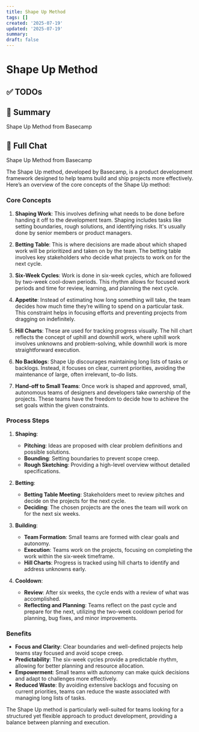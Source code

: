 ```yaml
---
title: Shape Up Method
tags: []
created: '2025-07-19'
updated: '2025-07-19'
summary:
draft: false
---
```


# Shape Up Method

## ✅ TODOs


## 📌 Summary
Shape Up Method from Basecamp

## 🧠 Full Chat


Shape Up Method from Basecamp



The Shape Up method, developed by Basecamp, is a product development framework designed to help teams build and ship projects more effectively. Here’s an overview of the core concepts of the Shape Up method:

### Core Concepts

1. **Shaping Work**: This involves defining what needs to be done before handing it off to the development team. Shaping includes tasks like setting boundaries, rough solutions, and identifying risks. It's usually done by senior members or product managers.

2. **Betting Table**: This is where decisions are made about which shaped work will be prioritized and taken on by the team. The betting table involves key stakeholders who decide what projects to work on for the next cycle.

3. **Six-Week Cycles**: Work is done in six-week cycles, which are followed by two-week cool-down periods. This rhythm allows for focused work periods and time for review, learning, and planning the next cycle.

4. **Appetite**: Instead of estimating how long something will take, the team decides how much time they’re willing to spend on a particular task. This constraint helps in focusing efforts and preventing projects from dragging on indefinitely.

5. **Hill Charts**: These are used for tracking progress visually. The hill chart reflects the concept of uphill and downhill work, where uphill work involves unknowns and problem-solving, while downhill work is more straightforward execution.

6. **No Backlogs**: Shape Up discourages maintaining long lists of tasks or backlogs. Instead, it focuses on clear, current priorities, avoiding the maintenance of large, often irrelevant, to-do lists.

7. **Hand-off to Small Teams**: Once work is shaped and approved, small, autonomous teams of designers and developers take ownership of the projects. These teams have the freedom to decide how to achieve the set goals within the given constraints.

### Process Steps

1. **Shaping**:
   - **Pitching**: Ideas are proposed with clear problem definitions and possible solutions.
   - **Bounding**: Setting boundaries to prevent scope creep.
   - **Rough Sketching**: Providing a high-level overview without detailed specifications.

2. **Betting**:
   - **Betting Table Meeting**: Stakeholders meet to review pitches and decide on the projects for the next cycle.
   - **Deciding**: The chosen projects are the ones the team will work on for the next six weeks.

3. **Building**:
   - **Team Formation**: Small teams are formed with clear goals and autonomy.
   - **Execution**: Teams work on the projects, focusing on completing the work within the six-week timeframe.
   - **Hill Charts**: Progress is tracked using hill charts to identify and address unknowns early.

4. **Cooldown**:
   - **Review**: After six weeks, the cycle ends with a review of what was accomplished.
   - **Reflecting and Planning**: Teams reflect on the past cycle and prepare for the next, utilizing the two-week cooldown period for planning, bug fixes, and minor improvements.

### Benefits

- **Focus and Clarity**: Clear boundaries and well-defined projects help teams stay focused and avoid scope creep.
- **Predictability**: The six-week cycles provide a predictable rhythm, allowing for better planning and resource allocation.
- **Empowerment**: Small teams with autonomy can make quick decisions and adapt to challenges more effectively.
- **Reduced Waste**: By avoiding extensive backlogs and focusing on current priorities, teams can reduce the waste associated with managing long lists of tasks.

The Shape Up method is particularly well-suited for teams looking for a structured yet flexible approach to product development, providing a balance between planning and execution.